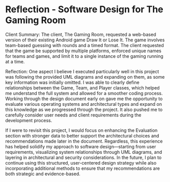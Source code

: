 # Reflection - Software Design for The Gaming Room

Client Summary:
The client, The Gaming Room, requested a web-based version of their existing Android game Draw It or Lose It. The game involves team-based guessing with rounds and a timed format. The client requested that the game be supported by multiple platforms, enforced unique names for teams and games, and limit it to a single instance of the gaming running at a time.

Reflection:
One aspect I believe I executed particularly well in this project was following the provided UML diagrams and expanding on them, as some key information was initially omitted. I was able to clearly define relationships between the Game, Team, and Player classes, which helped me understand the full system and allowed for a smoother coding process. Working through the design document early on gave me the opportunity to evaluate various operating systems and architectural types and expand on this knowledge as we progressed through the project. It also pushed me to carefully consider user needs and client requirements during the development process.

If I were to revisit this project, I would focus on enhancing the Evaluation section with stronger data to better support the architectural choices and recommendations made later in the document. Regardless, this experience has helped solidify my approach to software design—starting from user requirements, visualizing system relationships through UML diagrams, and layering in architectural and security considerations. In the future, I plan to continue using this structured, user-centered design strategy while also incorporating additional methods to ensure that my recommendations are both strategic and evidence-based.

